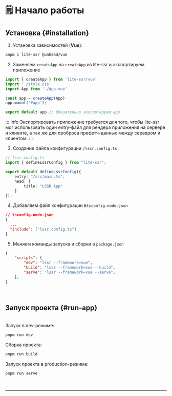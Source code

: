 # 🗒️ **Начало работы**

## **Установка** {#installation}

1. Установка зависимостей (**Vue**):
```bash
pnpm i lite-ssr @unhead/vue 
```

2. Заменяем `createApp` на `createApp` из lite-ssr и экспортируем приложение

```ts
import { createApp } from 'lite-ssr/vue'
import './style.css'
import App from './App.vue'

const app = createApp(App)
app.mount('#app');

export default app // Обязательно экспортируем app
```

::: info
Экспортировать приложение требуется для того, чтобы lite-ssr мог использовать один entry-файл для рендера приложения на сервере и клиенте, а так же для проброса префетч-данных между сервером и клиентом.
:::

3. Создание файла конфигурации `/lssr.config.ts`

``` ts
// lssr.config.ts
import { defineLssrConfig } from "lite-ssr";

export default defineLssrConfig({
    entry: "/src/main.ts",
    head: {
        title: "LSSR App"
    }
});
```

4. Добавляем файл конфигурации в`tsconfig.node.json`

```json
// tsconfig.node.json
{
  ...
  "include": ["lssr.config.ts"]
}

```

5. Меняем команды запуска и сборки в `package.json`

```json
{
    "scripts": {
        "dev": "lssr --framework=vue",
        "build": "lssr --framework=vue --build",
        "serve": "lssr --framework=vue --serve",
    },
}
```

<br />

## **Запуск проекта**  {#run-app}
<br />
Запуск в dev-режиме:

```bash
pnpm run dev
```

Сборка проекта:

```bash
pnpm run build
```

Запуск проекта в production-режиме:

```bash
pnpm run serve
```

<br />

---